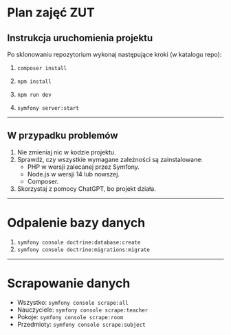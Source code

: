 # Plan zajęć ZUT

## Instrukcja uruchomienia projektu

Po sklonowaniu repozytorium wykonaj następujące kroki (w katalogu repo):

1. `composer install`

2. `npm install`

3. `npm run dev`

4. `symfony server:start`
---

## W przypadku problemów

1. Nie zmieniaj nic w kodzie projektu.
2. Sprawdź, czy wszystkie wymagane zależności są zainstalowane:
    - PHP w wersji zalecanej przez Symfony.
    - Node.js w wersji 14 lub nowszej.
    - Composer.
3. Skorzystaj z pomocy ChatGPT, bo projekt działa.
---

# Odpalenie bazy danych
1. `symfony console doctrine:database:create`
2. `symfony console doctrine:migrations:migrate`
---

# Scrapowanie danych
* Wszystko: `symfony console scrape:all`
* Nauczyciele: `symfony console scrape:teacher`
* Pokoje: `symfony console scrape:room`
* Przedmioty: `symfony console scrape:subject`
